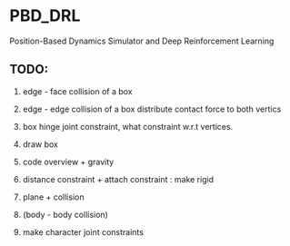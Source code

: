 # PBD_DRL
Position-Based Dynamics Simulator and Deep Reinforcement Learning


## TODO:
1. edge - face collision of a box
2. edge - edge collision of a box
    distribute contact force to both vertics

3. box hinge joint constraint, what constraint w.r.t vertices.



1. draw box 
2. code overview + gravity
3. distance constraint + attach constraint : make rigid 
4. plane + collision
5. (body - body collision)
6. make character
joint constraints